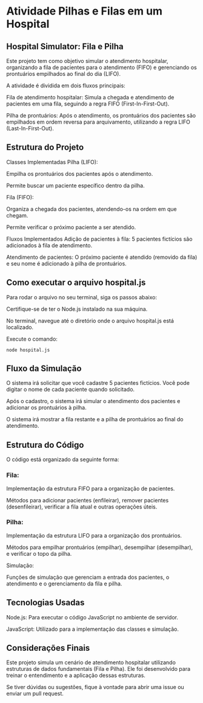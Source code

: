 # Atividade Pilhas e Filas em um Hospital 
## Hospital Simulator: Fila e Pilha
Este projeto tem como objetivo simular o atendimento hospitalar, organizando a fila de pacientes para o atendimento (FIFO) e gerenciando os prontuários empilhados ao final do dia (LIFO).

A atividade é dividida em dois fluxos principais:

Fila de atendimento hospitalar: Simula a chegada e atendimento de pacientes em uma fila, seguindo a regra FIFO (First-In-First-Out).

Pilha de prontuários: Após o atendimento, os prontuários dos pacientes são empilhados em ordem reversa para arquivamento, utilizando a regra LIFO (Last-In-First-Out).

## Estrutura do Projeto
Classes Implementadas
Pilha (LIFO):

Empilha os prontuários dos pacientes após o atendimento.

Permite buscar um paciente específico dentro da pilha.

Fila (FIFO):

Organiza a chegada dos pacientes, atendendo-os na ordem em que chegam.

Permite verificar o próximo paciente a ser atendido.

Fluxos Implementados
Adição de pacientes à fila: 5 pacientes fictícios são adicionados à fila de atendimento.

Atendimento de pacientes: O próximo paciente é atendido (removido da fila) e seu nome é adicionado à pilha de prontuários.

## Como executar o arquivo hospital.js
Para rodar o arquivo no seu terminal, siga os passos abaixo:

Certifique-se de ter o Node.js instalado na sua máquina.

No terminal, navegue até o diretório onde o arquivo hospital.js está localizado.

Execute o comando:

`
node hospital.js
`

## Fluxo da Simulação
O sistema irá solicitar que você cadastre 5 pacientes fictícios. Você pode digitar o nome de cada paciente quando solicitado.

Após o cadastro, o sistema irá simular o atendimento dos pacientes e adicionar os prontuários à pilha.

O sistema irá mostrar a fila restante e a pilha de prontuários ao final do atendimento.

## Estrutura do Código
O código está organizado da seguinte forma:

### Fila:

Implementação da estrutura FIFO para a organização de pacientes.

Métodos para adicionar pacientes (enfileirar), remover pacientes (desenfileirar), verificar a fila atual e outras operações úteis.

### Pilha:

Implementação da estrutura LIFO para a organização dos prontuários.

Métodos para empilhar prontuários (empilhar), desempilhar (desempilhar), e verificar o topo da pilha.

Simulação:

Funções de simulação que gerenciam a entrada dos pacientes, o atendimento e o gerenciamento da fila e pilha.

## Tecnologias Usadas
Node.js: Para executar o código JavaScript no ambiente de servidor.

JavaScript: Utilizado para a implementação das classes e simulação.

## Considerações Finais
Este projeto simula um cenário de atendimento hospitalar utilizando estruturas de dados fundamentais (Fila e Pilha). Ele foi desenvolvido para treinar o entendimento e a aplicação dessas estruturas.

Se tiver dúvidas ou sugestões, fique à vontade para abrir uma issue ou enviar um pull request.